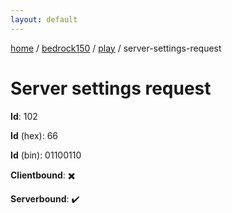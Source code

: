 ```yaml
---
layout: default
---
```


[home](/)  /  [bedrock150](/protocol/bedrock150)  /  [play](/protocol/bedrock150/play)  /  server-settings-request

# Server settings request

**Id**: 102

**Id** (hex): 66

**Id** (bin): 01100110

**Clientbound**: ✖️

**Serverbound**: ✔️

